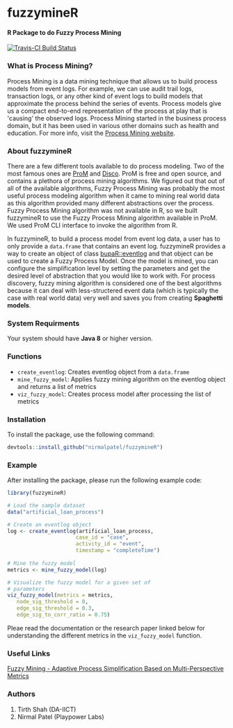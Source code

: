 # fuzzymineR #  

#### R Package to do Fuzzy Process Mining ####  

[![Travis-CI Build Status](https://travis-ci.org/nirmalpatel/fuzzymineR.svg?branch=master)](https://travis-ci.org/nirmalpatel/fuzzymineR)  

### What is Process Mining? ###

Process Mining is a data mining technique that allows us to build process models from event logs. For example, we can use audit trail logs, transaction logs, or any other kind of event logs to build models that approximate the process behind the series of events. Process models give us a compact end-to-end representation of the process at play that is 'causing' the observed logs. Process Mining started in the business process domain, but it has been used in various other domains such as health and education. For more info, visit the [Process Mining website](http://www.processmining.org).

### About fuzzymineR ### 

There are a few different tools available to do process modeling. Two of the most famous ones are [ProM](http://promtools.org) and [Disco](https://fluxicon.com/disco/). ProM is free and open source, and contains a plethora of process mining algorithms. We figured out that out of all of the available algorithms, Fuzzy Process Mining was probably the most useful process modeling algorithm when it came to mining real world data as this algorithm provided many different abstractions over the process. Fuzzy Process Mining algorithm was not available in R, so we built fuzzymineR to use the Fuzzy Process Mining algorithm available in ProM. We used ProM CLI interface to invoke the algorithm from R.

In fuzzymineR, to build a process model from event log data, a user has to only provide a `data.frame` that contains an event log. fuzzymineR provides a way to create an object of class [bupaR::eventlog](https://rdrr.io/cran/bupaR/man/eventlog.html) and that object can be used to create a Fuzzy Process Model. Once the model is mined, you can configure the simplification level by setting the parameters and get the desired level of abstraction that you would like to work with. For process discovery, fuzzy mining algorithm is considered one of the best algorithms because it can deal with less-structered event data (which is typically the case with real world data) very well and saves you from creating **Spaghetti models**.

### System Requirments ###  

Your system should have **Java 8** or higher version.

### Functions ###  

* `create_eventlog`: Creates eventlog object from a `data.frame`  
* `mine_fuzzy_model`: Applies fuzzy mining algorithm on the eventlog object and returns a list of metrics  
* `viz_fuzzy_model`: Creates process model after processing the list of metrics  

### Installation ###

To install the package, use the following command:

```r
devtools::install_github("nirmalpatel/fuzzymineR")
```

### Example ###  

After installing the package, please run the following example code:

```r
library(fuzzymineR)

# Load the sample dataset
data("artificial_loan_process")

# Create an eventlog object
log <- create_eventlog(artificial_loan_process,
                      case_id = "case",
                      activity_id = "event",
                      timestamp = "completeTime")
                      
# Mine the fuzzy model
metrics <- mine_fuzzy_model(log)

# Visualize the fuzzy model for a given set of
# parameters
viz_fuzzy_model(metrics = metrics,
   node_sig_threshold = 0,
   edge_sig_threshold = 0.3,
   edge_sig_to_corr_ratio = 0.75)
```

Pleae read the documentation or the research paper linked below for understanding the different metrics in the `viz_fuzzy_model` function.

### Useful Links ###  

[Fuzzy Mining - Adaptive Process Simplification  Based on Multi-Perspective Metrics](http://citeseerx.ist.psu.edu/viewdoc/download?doi=10.1.1.81.1207&rep=rep1&type=pdf)

### Authors ###

1. Tirth Shah (DA-IICT)
2. Nirmal Patel (Playpower Labs)

